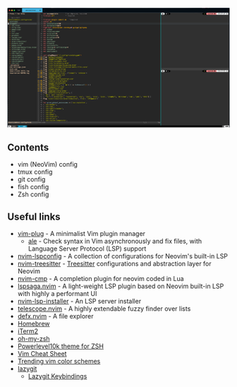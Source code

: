 ![nvim screenshot](./images/view.png)

## Contents

- vim (NeoVim) config
- tmux config
- git config
- fish config
- Zsh config

## Useful links

- [vim-plug](https://github.com/junegunn/vim-plug) - A minimalist Vim plugin manager
  - [ale](https://github.com/dense-analysis/ale) - Check syntax in Vim asynchronously and fix files, with Language Server Protocol (LSP) support
- [nvim-lspconfig](https://github.com/neovim/nvim-lspconfig) - A collection of configurations for Neovim's built-in LSP
- [nvim-treesitter](https://github.com/nvim-treesitter/nvim-treesitter) - [Treesitter](https://github.com/tree-sitter/tree-sitter) configurations and abstraction layer for Neovim
- [nvim-cmp](https://github.com/hrsh7th/nvim-cmp) - A completion plugin for neovim coded in Lua
- [lspsaga.nvim](https://github.com/tami5/lspsaga.nvim) - A light-weight LSP plugin based on Neovim built-in LSP with highly a performant UI
- [nvim-lsp-installer](https://github.com/williamboman/nvim-lsp-installer) - An LSP server installer
- [telescope.nvim](https://github.com/nvim-telescope/telescope.nvim) - A highly extendable fuzzy finder over lists
- [defx.nvim](https://github.com/Shougo/defx.nvim) - A file explorer
- [Homebrew](https://brew.sh/)
- [iTerm2](https://iterm2.com/)
- [oh-my-zsh](https://github.com/ohmyzsh/ohmyzsh)
- [Powerlevel10k theme for ZSH](https://github.com/romkatv/powerlevel10k)
- [Vim Cheat Sheet](https://vim.rtorr.com/)
- [Trending vim color schemes](https://vimcolorschemes.com/)
- [lazygit](https://github.com/jesseduffield/lazygit)
  - [Lazygit Keybindings](https://github.com/jesseduffield/lazygit/blob/master/docs/keybindings/Keybindings_en.md)
 

